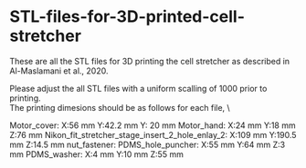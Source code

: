 # STL-files-for-3D-printed-cell-stretcher

These are all the STL files for 3D printing the cell stretcher as described in Al-Maslamani et al., 2020.

Please adjust the all STL files with a uniform scalling of 1000 prior to printing.  \
The printing dimesions should be as follows for each file, \

Motor_cover: X:56 mm Y:42.2 mm Y: 20 mm
Motor_hand: X:24 mm Y:18 mm Z:76 mm
Nikon_fit_stretcher_stage_insert_2_hole_enlay_2: X:109 mm Y:190.5 mm Z:14.5 mm
nut_fastener:
PDMS_hole_puncher: X:55 mm Y:64 mm Z:3 mm
PDMS_washer: X:4 mm Y:10 mm Z:55 mm
